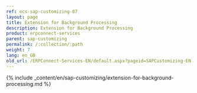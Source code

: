 ```yaml
---
ref: ecs-sap-customizing-07
layout: page
title: Extension for Background Processing
description: Extension for Background Processing
product: erpconnect-services
parent: sap-customizing
permalink: /:collection/:path
weight: 7
lang: en_GB
old_url: /ERPConnect-Services-EN/default.aspx?pageid=SAPCustomizing-EN:extension-for-background-processing
---
```


{% include _content/en/sap-customizing/extension-for-background-processing.md  %}